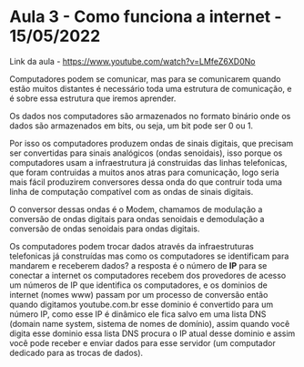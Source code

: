 # Aula 3 - Como funciona a internet - 15/05/2022

Link da aula - https://www.youtube.com/watch?v=LMfeZ6XD0No

Computadores podem se comunicar, mas para se comunicarem quando estão muitos distantes é necessário toda uma estrutura de comunicação, e é sobre essa estrutura que iremos aprender.

Os dados nos computadores são armazenados no formato binário onde os dados são armazenados em bits, ou seja, um bit pode ser 0 ou 1.

Por isso os computadores produzem ondas de sinais digitais, que precisam ser convertidas para sinais analógicos (ondas senoidais), isso porque os computadores usam a infraestrutura já construidas das linhas telefonicas, que foram contruidas a muitos anos atras para comunicação, logo seria mais fácil produzirem conversores dessa onda do que contruir toda uma linha de computação compatível com as ondas de sinais digitais.

O conversor dessas ondas é o Modem, chamamos de modulação a conversão de ondas digitais para ondas senoidais e demodulação a conversão de ondas senoidais para ondas digitais.

Os computadores podem trocar dados através da infraestruturas telefonicas já construídas mas como os computadores se identificam para mandarem e receberem dados? a resposta é o número de **IP** para se conectar a internet os computadores recebem dos provedores de acesso um números de IP que identifica os computadores, e os dominios de internet (nomes www) passam por um processo de conversão então quando digitamos youtube.com.br esse dominio é convertido para um número IP, como esse IP é dinâmico ele fica salvo em uma lista DNS (domain name system, sistema de nomes de domínio), assim quando você digita esse dominio essa lista DNS procura o IP atual desse dominio e assim você pode receber e enviar dados para esse servidor (um computador dedicado para as trocas de dados).
